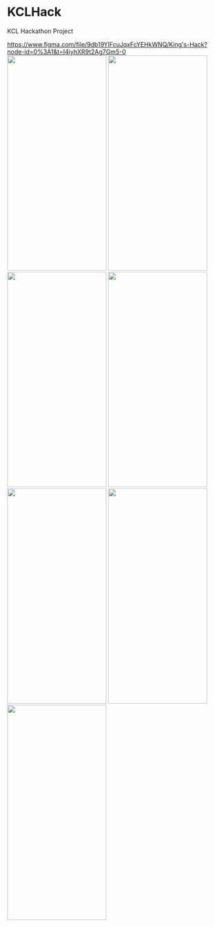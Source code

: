 # KCLHack
KCL Hackathon Project

https://www.figma.com/file/9db19YlFcuJqxFcYEHkWNQ/King's-Hack?node-id=0%3A1&t=I4iyhXR9t2Ag7Gm5-0
<img src="https://user-images.githubusercontent.com/22798773/202869772-8c7ee845-e2dc-44d8-baee-de2b6293aefd.png" width="230" height="500"> 
<img src="https://user-images.githubusercontent.com/22798773/202869769-9db0f795-2f3e-408c-8d4a-b140728ae036.png" width="230" height="500"> 
<img src="https://user-images.githubusercontent.com/22798773/202869773-123ad0c7-3b61-4057-bade-8ee43d92a658.png" width="230" height="500">
<img src="https://user-images.githubusercontent.com/22798773/202869766-9e32c9a9-a7ac-4e75-8006-8ff166a6a5c3.png" width="230" height="500">
<img src="https://user-images.githubusercontent.com/22798773/202869776-824c2c6c-8e4d-4fff-b53a-e27dfdaeab85.png" width="230" height="500"> 
<img src="https://user-images.githubusercontent.com/22798773/202869778-d5694098-bcee-460b-b8a1-de40d477ede3.png" width="230" height="500"> 
<img src="https://user-images.githubusercontent.com/22798773/202869777-8d3a1dd4-4c49-40f4-bc9f-e6c2a92cd365.png" width="230" height="500"> 

